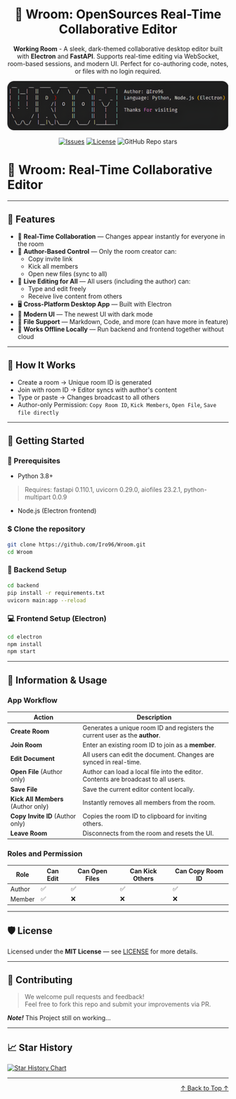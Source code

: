 <div align="center">
<a name="readme-top"></a>
<a href="https://github.com/Iro96/Wroom" target="_blank">
</a>

# 🚀 Wroom: OpenSources Real-Time Collaborative Editor

**Working Room** - A sleek, dark-themed collaborative desktop editor built with **Electron** and **FastAPI**. Supports real-time editing via WebSocket, room-based sessions, and modern UI. Perfect for co-authoring code, notes, or files with no login required.

![image](https://github.com/Iro96/Wroom/blob/main/wroom.png)

[![Issues](https://img.shields.io/github/issues-raw/Iro96/Wroom)](https://github.com/Iro96/Wroom/issues)
[![License](https://img.shields.io/badge/License-MIT-blue.svg)](https://github.com/Iro96/Wroom/blob/main/LICENSE)
![GitHub Repo stars](https://img.shields.io/github/stars/Iro96/Wroom)

</div>

# 🚀 Wroom: Real-Time Collaborative Editor

</div>

---

## 🌟 Features

- 🔁 **Real-Time Collaboration** — Changes appear instantly for everyone in the room
- 🔐 **Author-Based Control** — Only the room creator can:
  - Copy invite link
  - Kick all members
  - Open new files (sync to all)
- 👥 **Live Editing for All** — All users (including the author) can:
  - Type and edit freely
  - Receive live content from others
- 🖥 **Cross-Platform Desktop App** — Built with Electron
- 🎨 **Modern UI** — The newest UI with dark mode
- 📝 **File Support** — Markdown, Code, and more (can have more in feature)
- 🔌 **Works Offline Locally** — Run backend and frontend together without cloud

---

## 🧠 How It Works

- Create a room → Unique room ID is generated
- Join with room ID → Editor syncs with author's content
- Type or paste → Changes broadcast to all others
- Author-only Permission: `Copy Room ID`, `Kick Members`, `Open File`, `Save file directly`

---

## 🚀 Getting Started

### 🔧 Prerequisites

- Python 3.8+
> Requires: fastapi 0.110.1, uvicorn 0.29.0, aiofiles 23.2.1, python-multipart 0.0.9

- Node.js (Electron frontend)

### $ Clone the repository
```bash
git clone https://github.com/Iro96/Wroom.git
cd Wroom
```

### 🐍 Backend Setup

```bash
cd backend
pip install -r requirements.txt
uvicorn main:app --reload
```

### 💻 Frontend Setup (Electron)

```bash
cd electron
npm install
npm start
```

---

## 🧩 Information & Usage

### App Workflow

| Action                             | Description                                                                        |
| ---------------------------------- | ---------------------------------------------------------------------------------- |
| **Create Room**                    | Generates a unique room ID and registers the current user as the **author**.       |
| **Join Room**                      | Enter an existing room ID to join as a **member**.                                 |
| **Edit Document**                  | All users can edit the document. Changes are synced in real-time.                  |
| **Open File** (Author only)        | Author can load a local file into the editor. Contents are broadcast to all users. |
| **Save File**                      | Save the current editor content locally.                                           |
| **Kick All Members** (Author only) | Instantly removes all members from the room.                                       |
| **Copy Invite ID** (Author only)   | Copies the room ID to clipboard for inviting others.                               |
| **Leave Room**                     | Disconnects from the room and resets the UI.                                       |

### Roles and Permission

| Role   | Can Edit | Can Open Files | Can Kick Others | Can Copy Room ID |
| ------ | -------- | -------------- | --------------- | ---------------- |
| Author | ✅        | ✅              | ✅               | ✅                |
| Member | ✅        | ❌              | ❌               | ❌                |

---

## 🛡 License

Licensed under the **MIT License** — see [LICENSE](https://opensource.org/license/MIT) for more details.

---

## 🤝 Contributing

> We welcome pull requests and feedback!  
> Feel free to fork this repo and submit your improvements via PR.
> 
***Note!*** This Project still on working...

---

## 📈 Star History

[![Star History Chart](https://api.star-history.com/svg?repos=Iro96/Wroom&type=Date&theme=dark)](https://star-history.com/#Iro96/Wroom&Date)

---

<p align="right">
  <a href="#readme-top">↑ Back to Top ↑</a>
</p>

